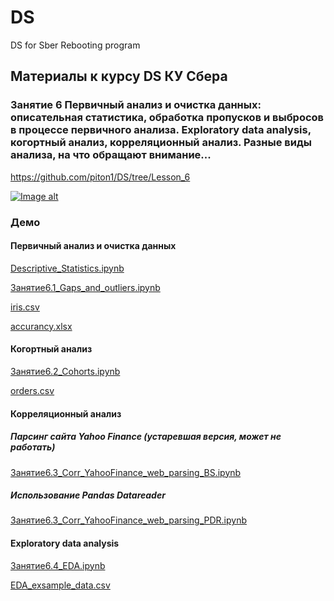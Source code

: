 # DS
DS for Sber Rebooting program

## Материалы к курсу DS КУ Сбера 

### Занятие 6 Первичный анализ и очистка данных: описательная статистика, обработка пропусков и выбросов в процессе первичного анализа. Exploratory data analysis, когортный анализ, корреляционный анализ. Разные виды анализа, на что обращают внимание...

https://github.com/piton1/DS/tree/Lesson_6

[![Image alt](https://github.com/piton1/DS/blob/main/Curve.png)](https://github.com/piton1/DS/blob/Lesson_6/%D0%97%D0%B0%D0%BD%D1%8F%D1%82%D0%B8%D0%B5%206v1.pdf)

### Демо

#### Первичный анализ и очистка данных

[Descriptive_Statistics.ipynb](https://github.com/piton1/DS/blob/Lesson_6/Descriptive_Statistics.ipynb)

[Занятие6.1_Gaps_and_outliers.ipynb](https://github.com/piton1/DS/blob/Lesson_6/%D0%97%D0%B0%D0%BD%D1%8F%D1%82%D0%B8%D0%B56.1_Gaps_and_outliers.ipynb)

[iris.csv](https://github.com/piton1/DS/blob/Lesson_6/iris.csv)

[accurancy.xlsx](https://github.com/piton1/DS/blob/Lesson_6/accurancy.xlsx)

#### Когортный анализ

[Занятие6.2_Сohorts.ipynb](https://github.com/piton1/DS/blob/Lesson_6/%D0%97%D0%B0%D0%BD%D1%8F%D1%82%D0%B8%D0%B56.2_%D0%A1ohorts.ipynb)

[orders.csv](https://github.com/piton1/DS/blob/Lesson_6/orders.csv)

#### Корреляционный анализ
##### Парсинг сайта Yahoo Finance (устаревшая версия, может не работать)
[Занятие6.3_Corr_YahooFinance_web_parsing_BS.ipynb](https://github.com/piton1/DS/blob/Lesson_6/%D0%97%D0%B0%D0%BD%D1%8F%D1%82%D0%B8%D0%B56.3_Corr_YahooFinance_web_parsing_BS.ipynb)
##### Использование Pandas Datareader
[Занятие6.3_Corr_YahooFinance_web_parsing_PDR.ipynb](https://github.com/piton1/DS/blob/Lesson_6/Занятие6.3_Corr_YahooFinance_web_parsing_PDR.ipynb)

#### Exploratory data analysis

[Занятие6.4_EDA.ipynb](https://github.com/piton1/DS/blob/Lesson_6/%D0%97%D0%B0%D0%BD%D1%8F%D1%82%D0%B8%D0%B56.4_EDA.ipynb)

[EDA_exsample_data.csv](https://github.com/piton1/DS/blob/Lesson_6/EDA_exsample_data.csv)
